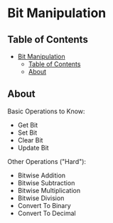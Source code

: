 # Bit Manipulation

## Table of Contents

- [Bit Manipulation](#bit-manipulation)
  - [Table of Contents](#table-of-contents)
  - [About](#about)

## About

Basic Operations to Know:
- Get Bit
- Set Bit
- Clear Bit
- Update Bit

Other Operations ("Hard"):
- Bitwise Addition
- Bitwise Subtraction
- Bitwise Multiplication
- Bitwise Division
- Convert To Binary
- Convert To Decimal


